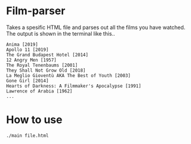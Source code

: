 # Film-parser

Takes a spesific HTML file and parses out all the films you have watched. 
The output is shown in the terminal like this..

```
Anima [2019]
Apollo 11 [2019]
The Grand Budapest Hotel [2014]
12 Angry Men [1957]
The Royal Tenenbaums [2001]
They Shall Not Grow Old [2018]
La Meglio Gioventù AKA The Best of Youth [2003]
Gone Girl [2014]
Hearts of Darkness: A Filmmaker's Apocalypse [1991]
Lawrence of Arabia [1962]
...
```

# How to use
`./main file.html`
